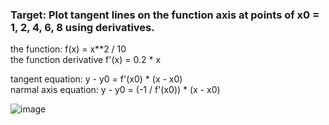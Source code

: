 ### Target: Plot tangent lines on the function axis at points of x0 = 1, 2, 4, 6, 8 using derivatives.

the function: f(x) = x**2 / 10 <br />
the function derivative f'(x) = 0.2 * x <br />

tangent equation: y - y0 = f'(x0) * (x - x0) <br />
narmal axis equation: y - y0 = (-1 / f'(x0)) * (x - x0) <br />   


![image](https://github.com/Andrudewt/Geometric-Interpretation-of-Derivative/assets/137271592/6843de1b-0942-4b7a-99cc-9b3e3e558b65)

